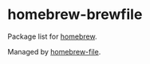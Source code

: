 # homebrew-brewfile

Package list for [homebrew](http://brew.sh/).

Managed by [homebrew-file](https://github.com/rcmdnk/homebrew-file).